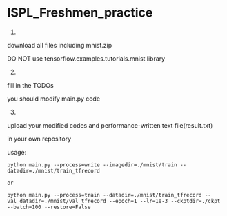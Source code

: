 # ISPL_Freshmen_practice

<MNIST classification>

1)

download all files including mnist.zip

DO NOT use tensorflow.examples.tutorials.mnist library

2)

fill in the TODOs

you should modify main.py code

3)

upload your modified codes and performance-written text file(result.txt)

in your own repository

usage: 

    python main.py --process=write --imagedir=./mnist/train --datadir=./mnist/train_tfrecord

    or

    python main.py --process=train --datadir=./mnist/train_tfrecord --val_datadir=./mnist/val_tfrecord --epoch=1 --lr=1e-3 --ckptdir=./ckpt --batch=100 --restore=False
